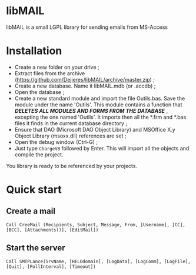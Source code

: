 # libMAIL
libMAIL is a small LGPL library for sending emails from MS-Access
# Installation
* Create a new folder on your drive ;
* Extract files from the archive (https://github.com/Dejieres/libMAIL/archive/master.zip) ;
* Create a new database. Name it libMAIL.mdb (or .accdb) ;
* Open the database ;
* Create a new standard module and import the file Outils.bas. Save the module under the name 'Outils'. This module contains a function that **_DELETES ALL MODULES AND FORMS FROM THE DATABASE_** , excepting the one named 'Outils'. It imports then all the *.frm and *.bas files it finds in the current database directory ;
* Ensure that DAO (Microsoft DAO Object Library) and MSOffice X.y Object Library (msoxx.dll) references are set ;
* Open the debug window (Ctrl-G) ;
* Just type `ChargeVB` followed by Enter. This will import all the objects and compile the project.

You library is ready to be referenced by your projects.

# Quick start
## Create a mail
    Call CreeMail (Recipients, Subject, Message, From, [Username], [CC], [BCC], [Attachments()], [EditMail])
## Start the server
    Call SMTPLance(SrvName, [HELOdomain], [LogData], [LogComm], [LogFile], [Quit], [PollInterval], [Timeout])
